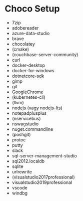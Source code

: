 # Choco Setup

* 7zip
* adobereader
* azure-data-studio
* brave
* chocolatey
* (cmake)
* (couchbase-server-community)
* curl
* docker-desktop
* docker-for-windows
* dotnetcore-sdk
* gimp
* git
* GoogleChrome
* (kubernetes-cli)
* (llvm)
* nodejs (vagy nodejs-lts)
* notepadplusplus
* (nservicebus)
* nswagstudio
* nuget.commandline
* (poshgit)
* protoc
* putty
* slack
* sql-server-management-studio
* sql2012.localdb
* sqlite
* urlrewrite
* (visualstudio2017professional)
* visualstudio2019professional
* vscode
* windbg
